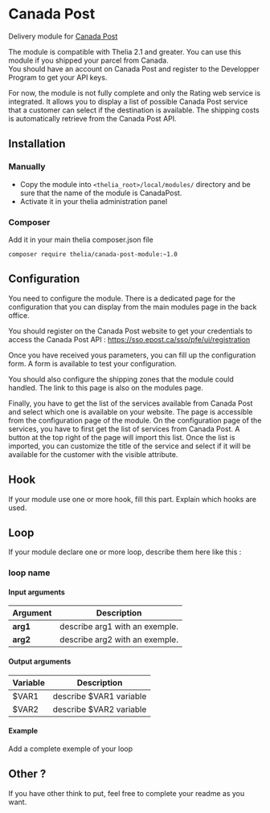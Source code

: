 # Canada Post

Delivery module for [Canada Post](http://www.canadapost.ca) 

The module is compatible with Thelia 2.1 and greater. You can use this module if you shipped your parcel from Canada.  
You should have an account on Canada Post and register to the Developper Program to get your API keys.
 
For now, the module is not fully complete and only the Rating web service is integrated. 
It allows you to display a list of possible Canada Post service that a customer can select if the destination is 
available. The shipping costs is automatically retrieve from the Canada Post API. 

## Installation

### Manually

* Copy the module into ```<thelia_root>/local/modules/``` directory and be sure that the name of the module is CanadaPost.
* Activate it in your thelia administration panel

### Composer

Add it in your main thelia composer.json file

```
composer require thelia/canada-post-module:~1.0
```

## Configuration

You need to configure the module. There is a dedicated page for the configuration that you can display from the main 
modules page in the back office. 

You should register on the Canada Post website to get your credentials to access 
the Canada Post API : <https://sso.epost.ca/sso/pfe/ui/registration>

Once you have received yous parameters, you can fill up the configuration form. 
A form is available to test your configuration.  

You should also configure the shipping zones that the module could handled. The link to this page is also on the modules
page.

Finally, you have to get the list of the services available from Canada Post and select which one is available on 
your website. The page is accessible from the configuration page of the module. On the configuration page of the services, 
you have to first get the list of services from Canada Post. A button at the top right of the page will import this list.
Once the list is imported, you can customize the title of the service and select if it will be available for the customer with
the visible attribute.

## Hook

If your module use one or more hook, fill this part. Explain which hooks are used.

## Loop

If your module declare one or more loop, describe them here like this :

### loop name

#### Input arguments

|Argument |Description |
|---      |--- |
|**arg1** | describe arg1 with an exemple. |
|**arg2** | describe arg2 with an exemple. |

#### Output arguments

|Variable   |Description |
|---        |--- |
|$VAR1    | describe $VAR1 variable |
|$VAR2    | describe $VAR2 variable |

#### Example

Add a complete exemple of your loop


## Other ?

If you have other think to put, feel free to complete your readme as you want.

